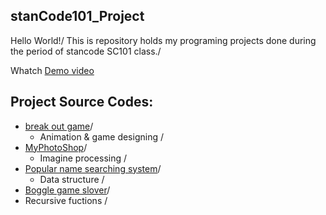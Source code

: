 ## stanCode101_Project
Hello World!/
This is repository holds my programing projects done during the period of stancode SC101 class./

Whatch [Demo video](https://drive.google.com/drive/folders/1Z-WHGNbWcp24K0KiaFs7oay2rMmOZ94h?usp=sharing)

## Project Source Codes:
- [break out game](https://github.com/fannytsai1998/stanCode101_Project/tree/main/stanCode101_project%20/break_out_game)/
  - Animation & game designing /
- [MyPhotoShop](https://github.com/fannytsai1998/stanCode101_Project/tree/main/stanCode101_project%20/my_photoshop)/
  - Imagine processing /
- [Popular name searching system](https://github.com/fannytsai1998/stanCode101_Project/tree/main/stanCode101_project%20/name_searching)/
  - Data structure /
- [Boggle game slover](https://github.com/fannytsai1998/stanCode101_Project/tree/main/stanCode101_project%20/boggle)/
 - Recursive fuctions /



